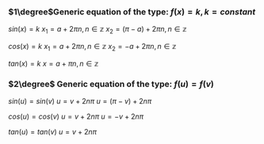 ###  $1\degree$Generic equation of the type: $f(x) = k, k = constant$

$sin (x) = k$
$x_1 = a + 2\pi n, n \in \mathbb{z}$
$x_2 = (\pi - a) + 2\pi n, n \in \mathbb{z}$ 

$cos(x) = k$ 
$x_1 = a + 2\pi n, n \in \mathbb{z}$
$x_2 = -a + 2\pi n, n \in \mathbb{z}$

$tan(x) = k$
$x = a + \pi n, n \in \mathbb{z}$

### $2\degree$ Generic equation of the type: $f(u) = f(v)$

$sin (u) = sin(v)$
$u = v + 2n\pi$
$u = (\pi - v) + 2n\pi$

$cos(u) = cos(v)$
$u = v + 2n\pi$ 
$u = -v + 2n\pi$ 

$tan(u) = tan(v)$ 
$u = v  + 2n \pi$

